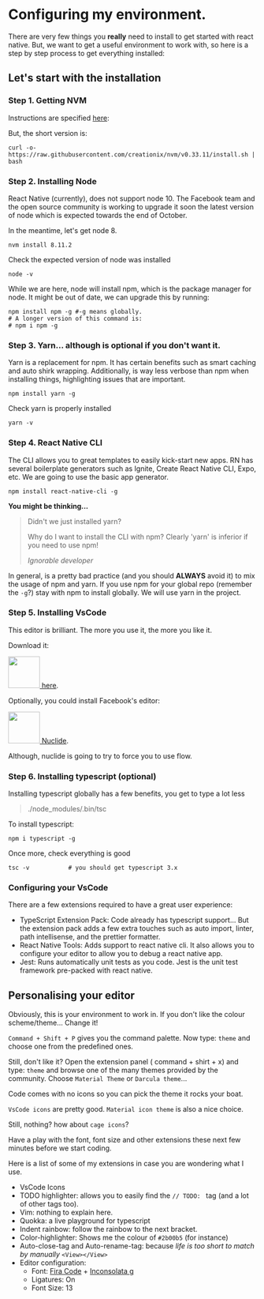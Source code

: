 # Configuring my environment.

There are very few things you **really** need to install to get started with react native. But, we want to get a useful environment to work with, so here is a step by step process to get everything installed:

## Let's start with the installation

### Step 1. Getting NVM

Instructions are specified [here](https://github.com/creationix/nvm/blob/master/README.md): 

But, the short version is:

```shell
curl -o- https://raw.githubusercontent.com/creationix/nvm/v0.33.11/install.sh | bash
```

### Step 2. Installing Node

React Native (currently), does not support node 10. The Facebook team and the open source community is working to upgrade it soon the latest version of node which is expected towards the end of October.

In the meantime, let's get node 8.

```shell
nvm install 8.11.2
```
Check the expected version of node was installed

```shell
node -v
```

While we are here, node will install npm, which is the package manager for node. It might be out of date, we can upgrade this by running:

```shell
npm install npm -g #-g means globally.
# A longer version of this command is:
# npm i npm -g
```

### Step 3. Yarn... although is optional if you don't want it.

Yarn is a replacement for npm. It has certain benefits such as smart caching and auto shirk wrapping. Additionally, is way less verbose than npm when installing things, highlighting issues that are important.

```shell
npm install yarn -g
```
Check yarn is properly installed
```shell
yarn -v
```

### Step 4. React Native CLI

The CLI allows you to great templates to easily kick-start new apps. RN has several boilerplate generators such as Ignite, Create React Native CLI, Expo, etc. We are going to use the basic app generator.

```shell
npm install react-native-cli -g
```

**You might be thinking...**


>
> Didn't we just installed yarn?
>
> Why do I want to install the CLI with npm? Clearly 'yarn' is inferior if you need to use npm!
>
>    _Ignorable developer_


In general, is a pretty bad practice (and you should **ALWAYS** avoid it) to mix the usage of npm and yarn. If you use npm for your global repo (remember the `-g`?) stay with npm to install globally. We will use yarn in the project.

### Step 5. Installing VsCode

This editor is brilliant. The more you use it, the more you like it.

Download it:

[<img src="https://upload.wikimedia.org/wikipedia/commons/thumb/2/2d/Visual_Studio_Code_1.18_icon.svg/1200px-Visual_Studio_Code_1.18_icon.svg.png" height="64" width="64"> here](https://code.visualstudio.com/).

Optionally, you could install Facebook's editor:

[<img src="https://nuclide.io/static/logo.png" height="64" width="64" /> Nuclide](https://nuclide.io/).

Although, nuclide is going to try to force you to use flow.

### Step 6. Installing typescript (optional)

Installing typescript globally has a few benefits, you get to type a lot less 

>
> ./node_modules/.bin/tsc
>

To install typescript:

```shell
npm i typescript -g
```

Once more, check everything is good

```shell
tsc -v           # you should get typescript 3.x
```

### Configuring your VsCode

There are a few extensions required to have a great user experience:
- TypeScript Extension Pack: Code already has typescript support... But the extension pack adds a few extra touches such as auto import, linter, path intellisense, and the prettier formatter.
- React Native Tools: Adds support to react native cli. It also allows you to configure your editor to allow you to debug a react native app.
- Jest: Runs automatically unit tests as you code. Jest is the unit test framework pre-packed with react native.

## Personalising your editor

Obviously, this is your environment to work in. If you don't like the colour scheme/theme... Change it!

`Command + Shift + P` gives you the command palette. Now type: `theme` and choose one from the predefined ones.

Still, don't like it? Open the extension panel ( command + shirt + x) and type: `theme` and browse one of the many themes provided by the community. Choose `Material Theme` or `Darcula theme`...

Code comes with no icons so you can pick the theme it rocks your boat.

`VsCode icons` are pretty good.
`Material icon theme`  is also a nice choice.

Still, nothing? how about `cage icons`?

Have a play with the font, font size and other extensions these next few minutes before we start coding.

Here is a list of some of my extensions in case you are wondering what I use.
- VsCode Icons
- TODO highlighter: allows you to easily find the `// TODO: ` tag (and a lot of other tags too).
- Vim: nothing to explain here.
- Quokka: a live playground for typescript
- Indent rainbow: follow the rainbow to the next bracket.
- Color-highlighter: Shows me the colour of `#2b00b5` (for instance)
- Auto-close-tag and Auto-rename-tag: because _life is too short to match by manually_ `<View></View>`
- Editor configuration:
    - Font: [Fira Code](https://github.com/tonsky/FiraCode/releases) + [Inconsolata g](https://github.com/chrissimpkins/codeface/tree/master/fonts/inconsolata-g)
    - Ligatures: On
    - Font Size: 13